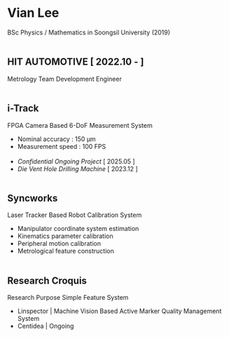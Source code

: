 # Vian Lee #
BSc Physics / Mathematics in Soongsil University (2019)
<br/></br>
## HIT AUTOMOTIVE [ 2022.10 - ] ## 
Metrology Team Development Engineer 
<br/></br>
## i-Track ##
FPGA Camera Based 6-DoF Measurement System
- Nominal accuracy : 150 μm
- Measurement speed : 100 FPS
<br/></br>
- *Confidential Ongoing Project* [ 2025.05 ]
- *Die Vent Hole Drilling Machine* [ 2023.12 ]
<br/></br>

## Syncworks ##
Laser Tracker Based Robot Calibration System
- Manipulator coordinate system estimation
- Kinematics parameter calibration
- Peripheral motion calibration
- Metrological feature construction
<br/></br>
## Research Croquis ##
Research Purpose Simple Feature System
- Linspector | Machine Vision Based Active Marker Quality Management System
- Centidea | Ongoing

  
<!---
Metrologist-Vian/Metrologist-Vian is a ✨ special ✨ repository because its `README.md` (this file) appears on your GitHub profile.
You can click the Preview link to take a look at your changes.
--->
